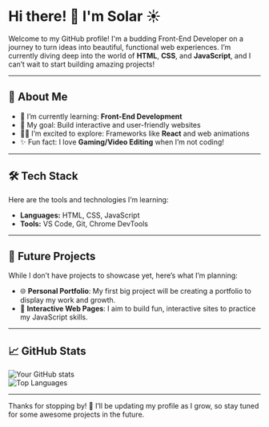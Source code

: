 # Hi there! 👋 I'm Solar ☀️

Welcome to my GitHub profile! I'm a budding Front-End Developer on a journey to turn ideas into beautiful, functional web experiences. I’m currently diving deep into the world of **HTML**, **CSS**, and **JavaScript**, and I can’t wait to start building amazing projects!

---

## 🌱 About Me

- 🚀 I’m currently learning: **Front-End Development**  
- 🎯 My goal: Build interactive and user-friendly websites  
- 🧑‍💻 I’m excited to explore: Frameworks like **React** and web animations  
- ✨ Fun fact: I love **Gaming/Video Editing** when I’m not coding!

---

## 🛠️ Tech Stack

Here are the tools and technologies I’m learning:

- **Languages:** HTML, CSS, JavaScript  
- **Tools:** VS Code, Git, Chrome DevTools

---

## 🚧 Future Projects

While I don’t have projects to showcase yet, here’s what I’m planning:  
- 🌐 **Personal Portfolio**: My first big project will be creating a portfolio to display my work and growth.  
- 🎨 **Interactive Web Pages**: I aim to build fun, interactive sites to practice my JavaScript skills.  

---

## 📈 GitHub Stats

![Your GitHub stats](https://github-readme-stats.vercel.app/api?username=solarlovesyou&show_icons=true&theme=tokyonight)  
![Top Languages](https://github-readme-stats.vercel.app/api/top-langs/?username=solarlovesyou&layout=compact&theme=tokyonight)

---

Thanks for stopping by! 🌟 I’ll be updating my profile as I grow, so stay tuned for some awesome projects in the future.
